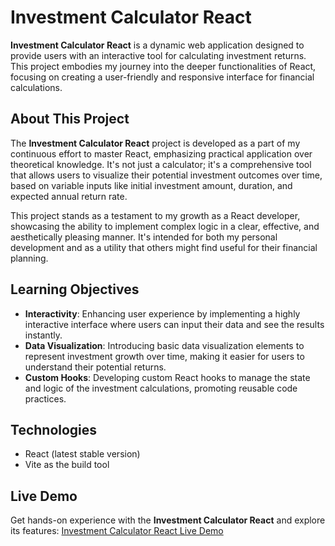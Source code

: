 # Investment Calculator React

**Investment Calculator React** is a dynamic web application designed to provide users with an interactive tool for calculating investment returns. This project embodies my journey into the deeper functionalities of React, focusing on creating a user-friendly and responsive interface for financial calculations.

## About This Project

The **Investment Calculator React** project is developed as a part of my continuous effort to master React, emphasizing practical application over theoretical knowledge. It's not just a calculator; it's a comprehensive tool that allows users to visualize their potential investment outcomes over time, based on variable inputs like initial investment amount, duration, and expected annual return rate.

This project stands as a testament to my growth as a React developer, showcasing the ability to implement complex logic in a clear, effective, and aesthetically pleasing manner. It's intended for both my personal development and as a utility that others might find useful for their financial planning.

## Learning Objectives

- **Interactivity**: Enhancing user experience by implementing a highly interactive interface where users can input their data and see the results instantly.
- **Data Visualization**: Introducing basic data visualization elements to represent investment growth over time, making it easier for users to understand their potential returns.
- **Custom Hooks**: Developing custom React hooks to manage the state and logic of the investment calculations, promoting reusable code practices.

## Technologies

- React (latest stable version)
- Vite as the build tool

## Live Demo

Get hands-on experience with the **Investment Calculator React** and explore its features: [Investment Calculator React Live Demo](https://antqua.github.io/investment-calculator-react/)


